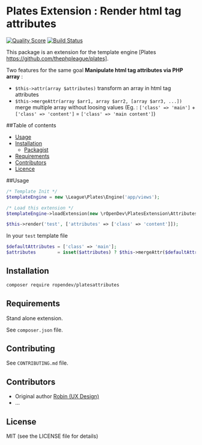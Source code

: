 # Plates Extension : Render html tag attributes

[![Quality Score](https://img.shields.io/scrutinizer/g/RobinDev/platesAttributes.svg?style=flat-square)](https://scrutinizer-ci.com/g/RobinDev/platesAttributes)
[![Build Status](https://travis-ci.org/RobinDev/platesAttributes.svg)](https://travis-ci.org/RobinDev/platesAttributes)

This package is an extension for the template engine [Plates https://github.com/thephpleague/plates].

Two features for the same goal **Manipulate html tag attributes via PHP array** :
* `$this->attr(array $attributes)` transform an array in html tag attributes
* `$this->mergeAttr(array $arr1, array $arr2, [array $arr3, ...])` merge multiple array without loosing values (Eg. : `['class' => 'main']` + `['class' => 'content']` = `['class' => 'main content']`)

##Table of contents
* [Usage](#usage)
* [Installation](#installation)
    * [Packagist](https://packagist.org/packages/ropendev/cache)
* [Requirements](#requirements)
* [Contributors](#contributors)
* [Licence](#licence)

##Usage

```php
/* Template Init */
$templateEngine = new \League\Plates\Engine('app/views');

/* Load this extension */
$templateEngine->loadExtension(new \rOpenDev\PlatesExtension\Attributes());

$this->render('test', ['attributes' => ['class' => 'content']]);
```

In your `test` template file
```php
$defaultAttributes = ['class' => 'main'];
$attributes        = isset($attributes) ? $this->mergeAttr($defaultAttributes, $attributes) : $defaultAttributes;
```

## Installation

```bash
composer require ropendev/platesattributes
```

## Requirements

Stand alone extension.

See `composer.json` file.

## Contributing

See `CONTRIBUTING.md` file.

## Contributors

* Original author [Robin (UX Design)](http://www.robin-d.fr)
* ...

## License

MIT (see the LICENSE file for details)
